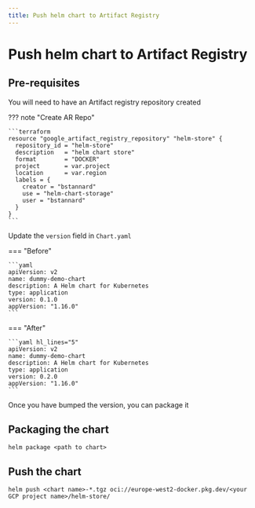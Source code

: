 ```yaml
---
title: Push helm chart to Artifact Registry
---
```


# Push helm chart to Artifact Registry

## Pre-requisites 

You will need to have an Artifact registry repository created 

??? note "Create AR Repo"

    ```terraform
    resource "google_artifact_registry_repository" "helm-store" {
      repository_id = "helm-store"
      description   = "helm chart store"
      format        = "DOCKER"
      project       = var.project
      location      = var.region
      labels = {
        creator = "bstannard"
        use = "helm-chart-storage"
        user = "bstannard"
      }
    }
    ```

Update the `version` field in  `Chart.yaml`

=== "Before"

    ```yaml
    apiVersion: v2
    name: dummy-demo-chart
    description: A Helm chart for Kubernetes
    type: application
    version: 0.1.0
    appVersion: "1.16.0"
    ```

=== "After"

    ```yaml hl_lines="5"
    apiVersion: v2
    name: dummy-demo-chart
    description: A Helm chart for Kubernetes
    type: application
    version: 0.2.0
    appVersion: "1.16.0"
    ```

Once you have bumped the version, you can package it

## Packaging the chart

```shell
helm package <path to chart>
```

## Push the chart

```shell
helm push <chart name>-*.tgz oci://europe-west2-docker.pkg.dev/<your GCP project name>/helm-store/
```